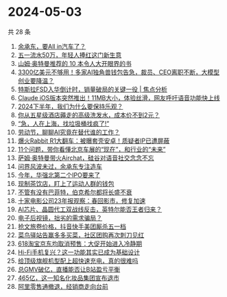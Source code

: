 # 2024-05-03

共 28 条

<!-- BEGIN 36KR -->
<!-- 最后更新时间 2024-05-03 08:02:25 +0800 -->
1. [余承东，要All in汽车了？](https://36kr.com/p/2757069967735817)
1. [五一流水50万，年轻人捧红这门新生意](https://36kr.com/p/2757376240417540)
1. [山姆·奥特曼推荐的 10 本令人大开眼界的书](https://36kr.com/p/2581417411307137)
1. [3300亿美元不够用！多家AI独角兽钱包告急，裁员、CEO离职不断，大模型创业要降温？](https://36kr.com/p/2757006831077127)
1. [特斯拉FSD入华倒计时，销量破局的关键一役 | 焦点分析](https://36kr.com/p/2755362117581570)
1. [Claude iOS版本突然推出！11MB大小，体验丝滑，网友呼吁语音功能快上线](https://36kr.com/p/2758293530639365)
1. [2024下半年，我们为什么要保持乐观？](https://36kr.com/p/2757414311083013)
1. [你从五星级酒店薅走的高级洗发水，成本价不到2元？](https://36kr.com/p/2758072659180295)
1. [“急，人在上海，找垃圾桶找疯了!”](https://36kr.com/p/2756831441239040)
1. [劳动节，聊聊AI究竟在替代谁的工作？](https://36kr.com/p/2756786439092992)
1. [爆火Rabbit R1大翻车：被曝套壳安卓！质疑者IP已遭屏蔽](https://36kr.com/p/2756898273721351)
1. [11个问题，带你看懂北京车展的“现在”，和行业的“未来”](https://36kr.com/p/2757032612401796)
1. [萨姆·奥特曼带火Airchat，硅谷对语音社交念念不忘](https://36kr.com/p/2757184388135944)
1. [问界风波未过，余承东专注造车](https://36kr.com/p/2756901379652609)
1. [今年，华强北第二个IPO要来了](https://36kr.com/p/2758169418824708)
1. [现制茶饮店，盯上了运动人群的钱包](https://36kr.com/p/2757442713910275)
1. [不管有没有巴菲特，伯克希尔都将长盛不衰](https://36kr.com/p/2756849564203780)
1. [十家电影公司23年报观察：春回影市，修复加速](https://36kr.com/p/2757496604818438)
1. [AI芯片、晶圆代工双战线反击，英特尔能否王者归来？](https://36kr.com/p/2756996999055105)
1. [电子后视镜，拙劣的需求骗局？](https://36kr.com/p/2755788625416837)
1. [抢文旅卷价格，抖音快手美团厮杀五一档](https://36kr.com/p/2755873094387460)
1. [菜鸟驿站告赢多多买菜，社区团购再次刺刀见红](https://36kr.com/p/2755868615670787)
1. [618淘宝京东均取消预售：大促开始进入冷静期](https://36kr.com/p/2755795372997636)
1. [Hi-Fi手机复兴？这一功能其实已成为基础设计](https://36kr.com/p/2755869066525704)
1. [给顶级旗舰机型配上超快速充电，真的很难吗](https://36kr.com/p/2755868100836099)
1. [总GMV破亿，直播能否让B站盈亏平衡](https://36kr.com/p/2755824507009794)
1. [465亿，这一知名化妆品集团宣布退市](https://36kr.com/p/2755840016022278)
1. [阿里零售通撤退，经销商走向台前](https://36kr.com/p/2755789994408965)
<!-- END 36KR -->